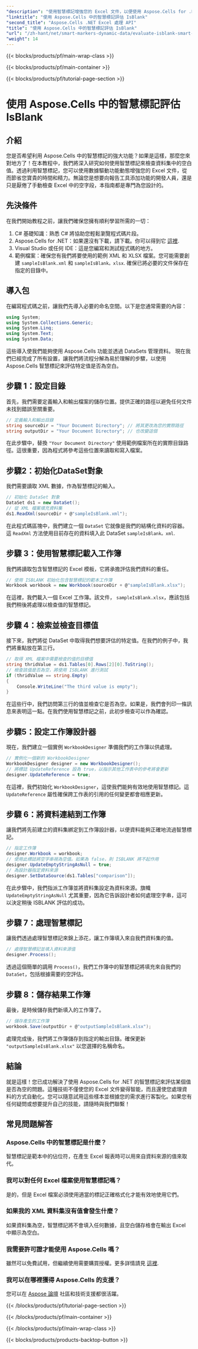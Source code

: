 ```yaml
---
"description": "使用智慧標記增強您的 Excel 文件，以便使用 Aspose.Cells for .NET 有效地評估空白值。請按照本逐步指南了解如何操作。"
"linktitle": "使用 Aspose.Cells 中的智慧標記評估 IsBlank"
"second_title": "Aspose.Cells .NET Excel 處理 API"
"title": "使用 Aspose.Cells 中的智慧標記評估 IsBlank"
"url": "/zh-hant/net/smart-markers-dynamic-data/evaluate-isblank-smart-markers/"
"weight": 14
---
```


{{< blocks/products/pf/main-wrap-class >}}

{{< blocks/products/pf/main-container >}}

{{< blocks/products/pf/tutorial-page-section >}}

# 使用 Aspose.Cells 中的智慧標記評估 IsBlank

## 介紹
您是否希望利用 Aspose.Cells 中的智慧標記的強大功能？如果是這樣，那麼您來對地方了！在本教程中，我們將深入研究如何使用智慧標記來檢查資料集中的空白值。透過利用智慧標記，您可以使用數據驅動功能動態增強您的 Excel 文件，從而節省您寶貴的時間和精力。無論您是想要向報告工具添加功能的開發人員，還是只是厭倦了手動檢查 Excel 中的空字段，本指南都是專門為您設計的。 
## 先決條件
在我們開始教程之前，讓我們確保您擁有順利學習所需的一切：
1. C# 基礎知識：熟悉 C# 將協助您輕鬆瀏覽程式碼片段。
2. Aspose.Cells for .NET：如果還沒有下載，請下載。你可以得到它 [這裡](https://releases。aspose.com/cells/net/).
3. Visual Studio 或任何 IDE：這是您編寫和測試程式碼的地方。 
4. 範例檔案：確保您有我們將要使用的範例 XML 和 XLSX 檔案。您可能需要創建 `sampleIsBlank.xml` 和 `sampleIsBlank。xlsx`. 
確保已將必要的文件保存在指定的目錄中。
## 導入包
在編寫程式碼之前，讓我們先導入必要的命名空間。以下是您通常需要的內容：
```csharp
using System;
using System.Collections.Generic;
using System.Linq;
using System.Text;
using System.Data;
```
這些導入使我們能夠使用 Aspose.Cells 功能並透過 DataSets 管理資料。
現在我們已經完成了所有設置，讓我們將流程分解為易於理解的步驟，以使用 Aspose.Cells 智慧標記來評估特定值是否為空白。
## 步驟 1：設定目錄
首先，我們需要定義輸入和輸出檔案的儲存位置。提供正確的路徑以避免任何文件未找到錯誤至關重要。
```csharp
// 定義輸入和輸出目錄
string sourceDir = "Your Document Directory"; // 將其更改為您的實際路徑
string outputDir = "Your Document Directory"; // 也改變這個
```
在此步驟中，替換 `"Your Document Directory"` 使用範例檔案所在的實際目錄路徑。這很重要，因為程式將參考這些位置來讀取和寫入檔案。
## 步驟2：初始化DataSet對象
我們需要讀取 XML 數據，作為智慧標記的輸入。
```csharp
// 初始化 DataSet 對象
DataSet ds1 = new DataSet();
// 從 XML 檔案填充資料集
ds1.ReadXml(sourceDir + @"sampleIsBlank.xml");
```
在此程式碼區塊中，我們建立一個 `DataSet` 它就像是我們的結構化資料的容器。這 `ReadXml` 方法使用目前存在的資料填入此 DataSet `sampleIsBlank。xml`.
## 步驟 3：使用智慧標記載入工作簿
我們將讀取包含智慧標記的 Excel 模板，它將承擔評估我們資料的重任。
```csharp
// 使用 ISBLANK 初始化包含智慧標記的範本工作簿
Workbook workbook = new Workbook(sourceDir + @"sampleIsBlank.xlsx");
```
在這裡，我們載入一個 Excel 工作簿。該文件， `sampleIsBlank.xlsx`，應該包括我們稍後將處理以檢查值的智慧標記。
## 步驟 4：檢索並檢查目標值
接下來，我們將從 DataSet 中取得我們想要評估的特定值。在我們的例子中，我們將重點放在第三行。
```csharp
// 取得 XML 檔案中需要檢查的值的目標值
string thridValue = ds1.Tables[0].Rows[2][0].ToString();
// 檢查該值是否為空，將使用 ISBLANK 進行測試
if (thridValue == string.Empty)
{
    Console.WriteLine("The third value is empty");
}
```
在這些行中，我們訪問第三行的值並檢查它是否為空。如果是，我們會列印一條訊息來表明這一點。在我們使用智慧標記之前，此初步檢查可以作為確認。
## 步驟5：設定工作簿設計器
現在，我們建立一個實例 `WorkbookDesigner` 準備我們的工作簿以供處理。
```csharp
// 實例化一個新的 WorkbookDesigner
WorkbookDesigner designer = new WorkbookDesigner();
// 將標誌 UpdateReference 設為 true，以指示其他工作表中的參考將會更新
designer.UpdateReference = true;
```
在這裡，我們初始化 `WorkbookDesigner`，這使我們能夠有效地使用智慧標記。這 `UpdateReference` 屬性確保跨工作表的引用的任何變更都會相應更新。
## 步驟 6：將資料連結到工作簿
讓我們將先前建立的資料集綁定到工作簿設計器，以便資料能夠正確地流過智慧標記。
```csharp
// 指定工作簿
designer.Workbook = workbook;
// 使用此標誌將空字串視為空值。如果為 false，則 ISBLANK 將不起作用
designer.UpdateEmptyStringAsNull = true;
// 為設計器指定資料來源 
designer.SetDataSource(ds1.Tables["comparison"]);
```
在此步驟中，我們指派工作簿並將資料集設定為資料來源。旗幟 `UpdateEmptyStringAsNull` 尤其重要，因為它告訴設計者如何處理空字串，這可以決定稍後 ISBLANK 評估的成功。
## 步驟 7：處理智慧標記
讓我們透過處理智慧標記來錦上添花，讓工作簿填入來自我們資料集的值。
```csharp
// 處理智慧標記並填入資料來源值
designer.Process();
```
透過這個簡單的調用 `Process()`，我們工作簿中的智慧標記將填充來自我們的 `DataSet`，包括根據需要的空評估。
## 步驟 8：儲存結果工作簿
最後，是時候儲存我們新填入的工作簿了。 
```csharp
// 儲存產生的工作簿
workbook.Save(outputDir + @"outputSampleIsBlank.xlsx");
```
處理完成後，我們將工作簿儲存到指定的輸出目錄。確保更新 `"outputSampleIsBlank.xlsx"` 以您選擇的名稱命名。
## 結論
就是這樣！您已成功解決了使用 Aspose.Cells for .NET 的智慧標記來評估某個值是否為空的問題。這種技術不僅使您的 Excel 文件變得智能，而且還使您處理資料的方式自動化。您可以隨意試用這些樣本並根據您的需求進行客製化。如果您有任何疑問或想要提升自己的技能，請隨時與我們聯繫！
## 常見問題解答
### Aspose.Cells 中的智慧標記是什麼？
智慧標記是範本中的佔位符，在產生 Excel 報表時可以用來自資料來源的值來取代。
### 我可以對任何 Excel 檔案使用智慧標記嗎？
是的，但是 Excel 檔案必須使用適當的標記正確格式化才能有效地使用它們。
### 如果我的 XML 資料集沒有值會發生什麼？
如果資料集為空，智慧標記將不會填入任何數據，且空白儲存格會在輸出 Excel 中顯示為空白。
### 我需要許可證才能使用 Aspose.Cells 嗎？
雖然可以免費試用，但繼續使用需要購買授權。更多詳情請見 [這裡](https://purchase。aspose.com/buy).
### 我可以在哪裡獲得 Aspose.Cells 的支援？
您可以在 [Aspose 論壇](https://forum.aspose.com/c/cells/9) 社區和技術支援都很活躍。

{{< /blocks/products/pf/tutorial-page-section >}}

{{< /blocks/products/pf/main-container >}}

{{< /blocks/products/pf/main-wrap-class >}}

{{< blocks/products/products-backtop-button >}}